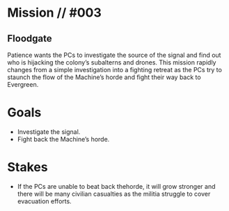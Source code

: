 # Mission // #003
## Floodgate

Patience wants the PCs to investigate the source of the signal and find out who is hĳacking the colony’s subalterns and drones. This mission rapidly changes from a simple investigation into a fighting retreat as the PCs try to staunch the flow of the Machine’s horde and fight their way back to Evergreen.

# Goals
- Investigate the signal.
- Fight back the Machine’s horde.

# Stakes
- If the PCs are unable to beat back thehorde, it will grow stronger and there will be many civilian casualties as the militia struggle to cover evacuation efforts.
